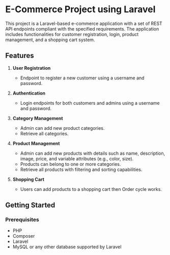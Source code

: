 # E-Commerce Project using Laravel

This project is a Laravel-based e-commerce application with a set of REST API endpoints compliant with the specified requirements. The application includes functionalities for customer registration, login, product management, and a shopping cart system.

## Features

1. **User Registration**
   - Endpoint to register a new customer using a username and password.

2. **Authentication**
   - Login endpoints for both customers and admins using a username and password.

3. **Category Management**
   - Admin can add new product categories.
   - Retrieve all categories.

4. **Product Management**
   - Admin can add new products with details such as name, description, image, price, and variable attributes (e.g., color, size).
   - Products can belong to one or more categories.
   - Retrieve all products with filtering and sorting capabilities.

5. **Shopping Cart**
   - Users can add products to a shopping cart then Order cycle works.

## Getting Started

### Prerequisites

- PHP
- Composer
- Laravel 
- MySQL or any other database supported by Laravel





